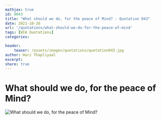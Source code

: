 ```yaml
---
mathjax: true
id: 9043
title: "What should we do, for the peace of Mind? - Quotation 043"
date: 2021-10-26
url: '/quotations/what-should-we-do-for-the-peace-of-mind'
tags: [WIA Quotations] 
categories: 

header:
    teaser: /assets/images/quotations/quotation043.jpg
author: Hari Thapliyaal 
excerpt:
share: true 
---
```


# What should we do, for the peace of Mind?

![What should we do, for the peace of Mind?](/assets/images/quotations/quotation043.jpg)

